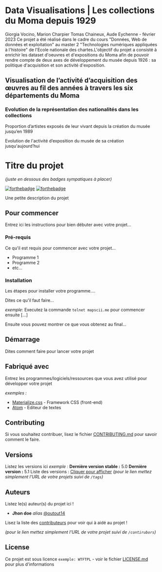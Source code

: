 # Data Visualisations | Les collections du Moma depuis 1929

Giorgia Vocino, Marion Charpier Tomas Chaineux, Aude Eychenne - février 2023
Ce projet a été réalisé dans le cadre du cours "Données, Web de données et exploitation" au master 2 "Technologies numériques appliquées à l'histoire" de l'Ecole nationale des chartes.L'objectif du projet a consisté à enrichir les dataset d'oeuvres et d'expositions du Moma afin de pouvoir rendre compte de deux axes de développement du musée depuis 1926 : sa politique d'acquisition et son activité d'exposition.

## Visualisation de l’activité d’acquisition  des œuvres au fil des années à travers les six départements du Moma

### Evolution de la représentation des nationalités dans les collections 

Proportion d’artistes exposés de leur vivant depuis la création du musée jusqu’en 1989

Evolution de l'activité d’exposition du musée de sa création jusqu'aujourd’hui

# Titre du projet
_(juste en dessous des badges sympatiques à placer)_

[![forthebadge](http://forthebadge.com/images/badges/built-with-love.svg)](http://forthebadge.com)  [![forthebadge](http://forthebadge.com/images/badges/powered-by-electricity.svg)](http://forthebadge.com)

Une petite description du projet

## Pour commencer

Entrez ici les instructions pour bien débuter avec votre projet...

### Pré-requis

Ce qu'il est requis pour commencer avec votre projet...

- Programme 1
- Programme 2
- etc...

### Installation

Les étapes pour installer votre programme....

Dites ce qu'il faut faire...

_exemple_: Executez la commande ``telnet mapscii.me`` pour commencer ensuite [...]


Ensuite vous pouvez montrer ce que vous obtenez au final...

## Démarrage

Dites comment faire pour lancer votre projet

## Fabriqué avec

Entrez les programmes/logiciels/ressources que vous avez utilisé pour développer votre projet

_exemples :_
* [Materialize.css](http://materializecss.com) - Framework CSS (front-end)
* [Atom](https://atom.io/) - Editeur de textes

## Contributing

Si vous souhaitez contribuer, lisez le fichier [CONTRIBUTING.md](https://example.org) pour savoir comment le faire.

## Versions
Listez les versions ici 
_exemple :_
**Dernière version stable :** 5.0
**Dernière version :** 5.1
Liste des versions : [Cliquer pour afficher](https://github.com/your/project-name/tags)
_(pour le lien mettez simplement l'URL de votre projets suivi de ``/tags``)_

## Auteurs
Listez le(s) auteur(s) du projet ici !
* **Jhon doe** _alias_ [@outout14](https://github.com/outout14)

Lisez la liste des [contributeurs](https://github.com/your/project/contributors) pour voir qui à aidé au projet !

_(pour le lien mettez simplement l'URL de votre projet suivi de ``/contirubors``)_

## License

Ce projet est sous licence ``exemple: WTFTPL`` - voir le fichier [LICENSE.md](LICENSE.md) pour plus d'informations




